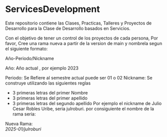# ServicesDevelopment
Este repositorio contiene las Clases, Practicas, Talleres y Proyectos de Desarrollo para la Clase de Desarrollo basados en Servicios.

Con el objetivo de tener un control de los proyectos de cada persona, Por favor, Cree una rama nueva a partir de la version de main y nombrela segun el siguiente formato:

Año-Periodo/Nickname

Año: Año actual , por ejemplo 2023

Periodo: Se Refiere al semestre actual puede ser 01 o 02
Nickname: Se construye utilizando las siguientes reglas
- 3 primeras letras del primer Nombre
- 3 primeras letras del primer apellido
- 3 primeras letras del segundo apellido Por ejemplo el nickname de Julio Cesar Robles Uribe, seria julroburi. por consiguiente el nombre de la rama seria:

Nueva Rama: <br>
*2025-01/julroburi*
